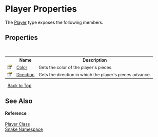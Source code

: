 # Player Properties
 

The <a href="T_Snake_Player">Player</a> type exposes the following members.


## Properties
&nbsp;<table><tr><th></th><th>Name</th><th>Description</th></tr><tr><td>![Public property](media/pubproperty.gif "Public property")</td><td><a href="P_Snake_Player_Color">Color</a></td><td>
Gets the color of the player's pieces.</td></tr><tr><td>![Public property](media/pubproperty.gif "Public property")</td><td><a href="P_Snake_Player_Direction">Direction</a></td><td>
Gets the direction in which the player's pieces advance.</td></tr></table>&nbsp;
<a href="#player-properties">Back to Top</a>

## See Also


#### Reference
<a href="T_Snake_Player">Player Class</a><br /><a href="N_Snake">Snake Namespace</a><br />